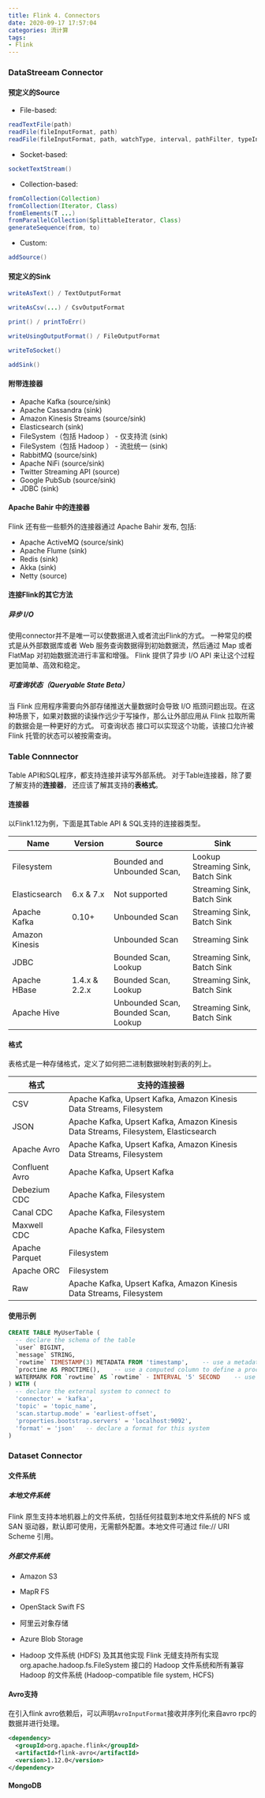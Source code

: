 ```yaml
---
title: Flink 4. Connectors
date: 2020-09-17 17:57:04
categories: 流计算
tags: 
- Flink
---
```


### DataStreeam Connector

#### 预定义的Source

* File-based:

```java
readTextFile(path)
readFile(fileInputFormat, path)
readFile(fileInputFormat, path, watchType, interval, pathFilter, typeInfo)
```

* Socket-based:

```java
socketTextStream()
```

* Collection-based:

```java
fromCollection(Collection)
fromCollection(Iterator, Class)
fromElements(T ...)
fromParallelCollection(SplittableIterator, Class)
generateSequence(from, to) 
```

* Custom:

```java
addSource()
```

#### 预定义的Sink

```java
writeAsText() / TextOutputFormat

writeAsCsv(...) / CsvOutputFormat

print() / printToErr()

writeUsingOutputFormat() / FileOutputFormat

writeToSocket()

addSink()
```

#### 附带连接器

* Apache Kafka (source/sink)
* Apache Cassandra (sink)
* Amazon Kinesis Streams (source/sink)
* Elasticsearch (sink)
* FileSystem（包括 Hadoop ） - 仅支持流 (sink)
* FileSystem（包括 Hadoop ） - 流批统一 (sink)
* RabbitMQ (source/sink)
* Apache NiFi (source/sink)
* Twitter Streaming API (source)
* Google PubSub (source/sink)
* JDBC (sink)

#### Apache Bahir 中的连接器
Flink 还有些一些额外的连接器通过 Apache Bahir 发布, 包括:

* Apache ActiveMQ (source/sink)
* Apache Flume (sink)
* Redis (sink)
* Akka (sink)
* Netty (source)

#### 连接Flink的其它方法

##### 异步 I/O

使用connector并不是唯一可以使数据进入或者流出Flink的方式。 一种常见的模式是从外部数据库或者 Web 服务查询数据得到初始数据流，然后通过 Map 或者 FlatMap 对初始数据流进行丰富和增强。 Flink 提供了异步 I/O API 来让这个过程更加简单、高效和稳定。

##### 可查询状态（Queryable State Beta）
当 Flink 应用程序需要向外部存储推送大量数据时会导致 I/O 瓶颈问题出现。在这种场景下，如果对数据的读操作远少于写操作，那么让外部应用从 Flink 拉取所需的数据会是一种更好的方式。 可查询状态 接口可以实现这个功能，该接口允许被 Flink 托管的状态可以被按需查询。

### Table Connnector

Table API和SQL程序，都支持连接并读写外部系统。 对于Table连接器，除了要了解支持的**连接器**， 还应该了解其支持的**表格式**。

#### 连接器

以Flink1.12为例，下面是其Table API & SQL支持的连接器类型。

|Name	|Version|	Source|	Sink|
|---- |----|----|----|
|Filesystem		    |                   |Bounded and Unbounded Scan,          |Lookup	Streaming Sink, Batch Sink|
|Elasticsearch	  |6.x & 7.x	        |Not supported	                      |Streaming Sink, Batch Sink|
|Apache Kafka	    |0.10+	            |Unbounded Scan	                      |Streaming Sink, Batch Sink|
|Amazon Kinesis   |           		    |Unbounded Scan	                      |Streaming Sink|
|JDBC		          |                   |Bounded Scan, Lookup	                |Streaming Sink, Batch Sink|
|Apache HBase	    |1.4.x & 2.2.x    	|Bounded Scan, Lookup	                |Streaming Sink, Batch Sink|
|Apache Hive	    |                 	|Unbounded Scan, Bounded Scan, Lookup	|Streaming Sink, Batch Sink|


#### 格式

表格式是一种存储格式，定义了如何把二进制数据映射到表的列上。

|格式	          | 支持的连接器
|----           |----
|CSV	          |Apache Kafka, Upsert Kafka, Amazon Kinesis Data Streams, Filesystem
|JSON	          |Apache Kafka, Upsert Kafka, Amazon Kinesis Data Streams, Filesystem, Elasticsearch
|Apache Avro	  |Apache Kafka, Upsert Kafka, Amazon Kinesis Data Streams, Filesystem
|Confluent Avro	|Apache Kafka, Upsert Kafka
|Debezium CDC	  |Apache Kafka, Filesystem
|Canal CDC	    |Apache Kafka, Filesystem
|Maxwell CDC	  |Apache Kafka, Filesystem
|Apache Parquet	|Filesystem
|Apache ORC	    |Filesystem
|Raw	          |Apache Kafka, Upsert Kafka, Amazon Kinesis Data Streams, Filesystem

#### 使用示例

```SQL
CREATE TABLE MyUserTable (
  -- declare the schema of the table
  `user` BIGINT,
  `message` STRING,
  `rowtime` TIMESTAMP(3) METADATA FROM 'timestamp',    -- use a metadata column to access Kafka's record timestamp
  `proctime AS PROCTIME(),    -- use a computed column to define a proctime attribute
  WATERMARK FOR `rowtime` AS `rowtime` - INTERVAL '5' SECOND    -- use a WATERMARK statement to define a rowtime attribute
) WITH (
  -- declare the external system to connect to
  'connector' = 'kafka',
  'topic' = 'topic_name',
  'scan.startup.mode' = 'earliest-offset',
  'properties.bootstrap.servers' = 'localhost:9092',
  'format' = 'json'   -- declare a format for this system
)
```

### Dataset Connector

#### 文件系统

##### 本地文件系统

Flink 原生支持本地机器上的文件系统，包括任何挂载到本地文件系统的 NFS 或 SAN 驱动器，默认即可使用，无需额外配置。本地文件可通过 file:// URI Scheme 引用。

##### 外部文件系统

* Amazon S3

* MapR FS

* OpenStack Swift FS

* 阿里云对象存储

* Azure Blob Storage

* Hadoop 文件系统 (HDFS) 及其其他实现
Flink 无缝支持所有实现 org.apache.hadoop.fs.FileSystem 接口的 Hadoop 文件系统和所有兼容 Hadoop 的文件系统 (Hadoop-compatible file system, HCFS)

#### Avro支持

在引入flink avro依赖后，可以声明`AvroInputFormat`接收并序列化来自avro rpc的数据并进行处理。

```xml
<dependency>
  <groupId>org.apache.flink</groupId>
  <artifactId>flink-avro</artifactId>
  <version>1.12.0</version>
</dependency>
```

#### MongoDB
